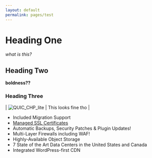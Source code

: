 ```yaml
---
layout: default
permalink: pages/test
---
```

# Heading One

_what is this?_

## Heading Two

**boldness??**

### Heading Three

| ![QUIC_CHP_lite](https://www.quic.cloud/wp-content/uploads/2023/05/quic_cloud-certified-hosting-providers_2.png) | This looks fine tho |

- Included Migration Support
- [Managed SSL Certificates](https://www.letsencrypt.org/)
- Automatic Backups, Security Patches & Plugin Updates!
- Multi-Layer Firewalls including WAF!
- Highly-Available Object Storage
- 7 State of the Art Data Centers in the United States and Canada
- Integrated WordPress-first CDN
